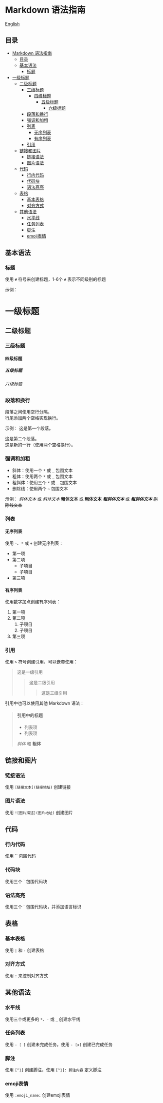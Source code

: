 # Markdown 语法指南
[English](readme_en.md)
## 目录
- [Markdown 语法指南](#markdown-语法指南)
  - [目录](#目录)
  - [基本语法](#基本语法)
    - [标题](#标题)
- [一级标题](#一级标题)
  - [二级标题](#二级标题)
    - [三级标题](#三级标题)
      - [四级标题](#四级标题)
        - [五级标题](#五级标题)
          - [六级标题](#六级标题)
    - [段落和换行](#段落和换行)
    - [强调和加粗](#强调和加粗)
    - [列表](#列表)
      - [无序列表](#无序列表)
      - [有序列表](#有序列表)
    - [引用](#引用)
  - [链接和图片](#链接和图片)
    - [链接语法](#链接语法)
    - [图片语法](#图片语法)
  - [代码](#代码)
    - [行内代码](#行内代码)
    - [代码块](#代码块)
    - [语法高亮](#语法高亮)
  - [表格](#表格)
    - [基本表格](#基本表格)
    - [对齐方式](#对齐方式)
  - [其他语法](#其他语法)
    - [水平线](#水平线)
    - [任务列表](#任务列表)
    - [脚注](#脚注)
    - [emoji表情](#emoji表情)

## 基本语法

### 标题
使用 `#` 符号来创建标题，1-6个 `#` 表示不同级别的标题

示例：
# 一级标题
## 二级标题
### 三级标题
#### 四级标题
##### 五级标题
###### 六级标题

### 段落和换行
段落之间使用空行分隔。  
行尾添加两个空格实现换行。

示例：
这是第一个段落。

这是第二个段落。  
这是新的一行（使用两个空格换行）。

### 强调和加粗
- 斜体：使用一个 `*` 或 `_` 包围文本
- 粗体：使用两个 `*` 或 `_` 包围文本
- 粗斜体：使用三个 `*` 或 `_` 包围文本
- 删除线：使用两个 `~` 包围文本

示例：
*斜体文本* 或 _斜体文本_
**粗体文本** 或 __粗体文本__
***粗斜体文本*** 或 ___粗斜体文本___
~~删除线文本~~

### 列表
#### 无序列表
使用 `-`、`*` 或 `+` 创建无序列表：

- 第一项
- 第二项
  - 子项目
  - 子项目
- 第三项

#### 有序列表
使用数字加点创建有序列表：

1. 第一项
2. 第二项
   1. 子项目
   2. 子项目
3. 第三项

### 引用
使用 `>` 符号创建引用，可以嵌套使用：

> 这是一级引用
>> 这是二级引用
>>> 这是三级引用

引用中也可以使用其他 Markdown 语法：

> #### 引用中的标题
> - 列表项
> - 列表项
> 
> *斜体* 和 **粗体**

## 链接和图片

### 链接语法
使用 `[链接文本](链接地址)` 创建链接

### 图片语法
使用 `![图片描述](图片地址)` 创建图片

## 代码

### 行内代码
使用 `` 包围代码

### 代码块
使用三个 ` 包围代码块

### 语法高亮
使用三个 ` 包围代码块，并添加语言标识

## 表格

### 基本表格
使用 `|` 和 `-` 创建表格

### 对齐方式
使用 `:` 来控制对齐方式

## 其他语法

### 水平线
使用三个或更多的 `*`、`-` 或 `_` 创建水平线

### 任务列表
使用 `- [ ]` 创建未完成任务，使用 `- [x]` 创建已完成任务

### 脚注
使用 `[^1]` 创建脚注，使用 `[^1]: 脚注内容` 定义脚注

### emoji表情
使用 `:emoji_name:` 创建emoji表情

